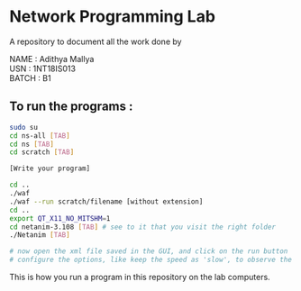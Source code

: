 # Network Programming Lab
A repository to document all the work done by   

NAME : Adithya Mallya  
USN : 1NT18IS013  
BATCH : B1

## To run the programs :

```bash
sudo su
cd ns-all [TAB]
cd ns [TAB]
cd scratch [TAB]

[Write your program]

cd ..
./waf
./waf --run scratch/filename [without extension]
cd ..
export QT_X11_NO_MITSHM=1
cd netanim-3.108 [TAB] # see to it that you visit the right folder
./Netanim [TAB]

# now open the xml file saved in the GUI, and click on the run button
# configure the options, like keep the speed as 'slow', to observe the packet
```

This is how you run a program in this repository on the lab computers.
